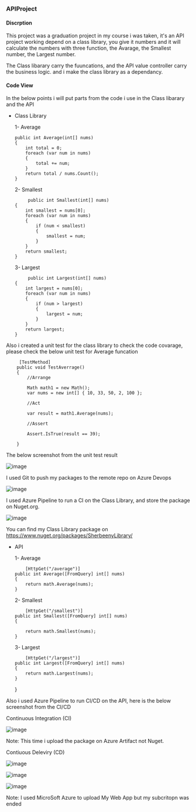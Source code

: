 ### APIProject

#### Discrption

This project was a graduation project in my course i was taken, it's an API project working depend on a class library, you give it numbers and it will calculate the numbers with three function, the Avarage, the Smallest number, the Largest number.
  
The Class libarary carry the fuuncations, and the API value controller carry the business logic. and i make the class library as a dependancy.
  
#### Code View

In the below points i will put parts from the code i use in the Class libarary and the API

  * Class Library

     1- Average

        public int Average(int[] nums)
        {
            int total = 0;
            foreach (var num in nums)
            {
                total += num;
            }
            return total / nums.Count();
        }

     2- Smallest
     
             public int Smallest(int[] nums)
        {
            int smallest = nums[0];
            foreach (var num in nums)
            {
                if (num < smallest)
                {
                    smallest = num;
                }
            }
            return smallest;
        }
        
     3- Largest
     
             public int Largest(int[] nums)
        {
            int largest = nums[0];
            foreach (var num in nums)
            {
                if (num > largest)
                {
                    largest = num;
                }
            }
            return largest;
        }
 
 Also i created a unit test for the class library to check the code covarage, please check the below unit test for Average funcation
 
         [TestMethod]
        public void TestAverrage()
        {
            //Arrange

            Math math1 = new Math();
            var nums = new int[] { 10, 33, 50, 2, 100 };

            //Act

            var result = math1.Average(nums);

            //Assert

            Assert.IsTrue(result == 39);

        }
        
The below screenshot from the unit test result

![image](https://user-images.githubusercontent.com/97340280/160281501-6eeb8cf6-1d2d-4dec-ba3f-3ec1c68d926f.png)


I used Git to push my packages to the remote repo on Azure Devops

![image](https://user-images.githubusercontent.com/97340280/160282413-0321cce2-8ffc-441c-bc00-dc7f136f71ee.png)
        
I used Azure Pipeline to run a CI on the Class Library, and store the package on Nuget.org.

![image](https://user-images.githubusercontent.com/97340280/160281290-c5d78098-0a26-4f6b-a628-a6679dd0bd1a.png)

You can find my Class Library package on https://www.nuget.org/packages/SherbeenyLibrary/

  * API

    1- Average
    
            [HttpGet("/average")]
        public int Average([FromQuery] int[] nums)
        {
            return math.Average(nums);
        }
        
    2- Smallest
    
            [HttpGet("/smallest")]
        public int Smallest([FromQuery] int[] nums)
        {

            return math.Smallest(nums);
        }
        
    3- Largest
    
            [HttpGet("/largest")]
        public int Largest([FromQuery] int[] nums)
        {
            return math.Largest(nums);
        }
    }
    

Also i used Azure Pipeline to run CI/CD on the API, here is the below screenshot from the CI/CD

Continuous Integration (CI)

![image](https://user-images.githubusercontent.com/97340280/160281961-4b19a0b8-5db8-4f2f-8e91-d001f74d1dce.png)

Note: This time i upload the package on Azure Artifact not Nuget.

Contiuous Deleviry (CD)

![image](https://user-images.githubusercontent.com/97340280/160282110-393db6db-91ba-4e59-83eb-bf0a683826f0.png)

![image](https://user-images.githubusercontent.com/97340280/160282155-80020985-00e5-4768-afa3-7345f250e709.png)

![image](https://user-images.githubusercontent.com/97340280/160282209-1f6006bd-cc7d-4dcb-9d31-ccbab0d75d5b.png)


Note: I used MicroSoft Azure to upload My Web App but my subcritopn was ended


